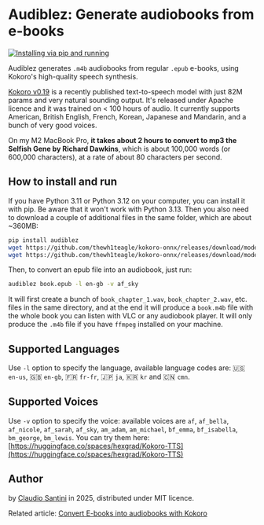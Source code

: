 # Audiblez: Generate  audiobooks from e-books
[![Installing via pip and running](https://github.com/santinic/audiblez/actions/workflows/pip-install.yaml/badge.svg)](https://github.com/santinic/audiblez/actions/workflows/pip-install.yaml)

Audiblez generates `.m4b` audiobooks from regular `.epub` e-books, 
using Kokoro's high-quality speech synthesis.

[Kokoro v0.19](https://huggingface.co/hexgrad/Kokoro-82M) is a recently published text-to-speech model with just 82M params and very natural sounding output.
It's released under Apache licence and it was trained on < 100 hours of audio.
It currently supports American, British English, French, Korean, Japanese and Mandarin, and a bunch of very good voices.

On my M2 MacBook Pro, **it takes about 2 hours to convert to mp3 the Selfish Gene by Richard Dawkins**, which is about 100,000 words (or 600,000 characters),
at a rate of about 80 characters per second.

## How to install and run

If you have Python 3.11 or Python 3.12 on your computer, you can install it with pip.
Be aware that it won't work with Python 3.13.
Then you also need to download a couple of additional files in the same folder, which are about ~360MB:

```bash
pip install audiblez
wget https://github.com/thewh1teagle/kokoro-onnx/releases/download/model-files/kokoro-v0_19.onnx
wget https://github.com/thewh1teagle/kokoro-onnx/releases/download/model-files/voices.json
```

Then, to convert an epub file into an audiobook, just run:

```bash
audiblez book.epub -l en-gb -v af_sky
```

It will first create a bunch of `book_chapter_1.wav`, `book_chapter_2.wav`, etc. files in the same directory,
and at the end it will produce a `book.m4b` file with the whole book you can listen with VLC or any
 audiobook player.
It will only produce the `.m4b` file if you have `ffmpeg` installed on your machine.

## Supported Languages
Use `-l` option to specify the language, available language codes are:
🇺🇸 `en-us`, 🇬🇧 `en-gb`, 🇫🇷 `fr-fr`, 🇯🇵 `ja`, 🇰🇷 `kr` and 🇨🇳 `cmn`.


## Supported Voices
Use `-v` option to specify the voice:
available voices are `af`, `af_bella`, `af_nicole`, `af_sarah`, `af_sky`, `am_adam`, `am_michael`, `bf_emma`, `bf_isabella`, `bm_george`, `bm_lewis`.
You can try them here: [https://huggingface.co/spaces/hexgrad/Kokoro-TTS](https://huggingface.co/spaces/hexgrad/Kokoro-TTS)

## Author
by [Claudio Santini](https://claudio.uk) in 2025, distributed under MIT licence.

Related article: [Convert E-books into audiobooks with Kokoro](https://claudio.uk/posts/epub-to-audiobook.html)
